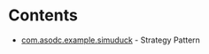 # Contents
- [com.asodc.example.simuduck](src/main/java/com/asodc/example/simuduck) - Strategy Pattern
